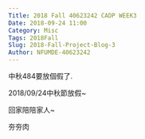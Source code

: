 ```yaml
---
Title: 2018 Fall 40623242 CADP WEEK3
Date: 2018-09-24 11:00
Category: Misc
Tags: 2018Fall
Slug: 2018-Fall-Project-Blog-3
Author: NFUMDE-40623242
---
```


中秋484要放個假了.

<!-- PELICAN_END_SUMMARY -->

2018/09/24中秋節放假~

回家陪陪家人~

夯夯肉